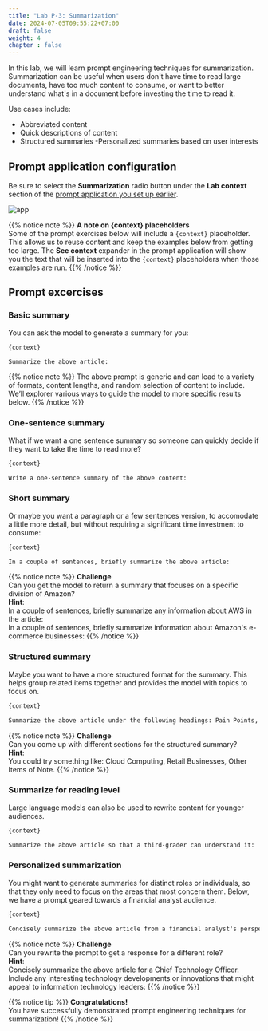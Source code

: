 ```yaml
---
title: "Lab P-3: Summarization"
date: 2024-07-05T09:55:22+07:00
draft: false
weight: 4
chapter : false
---
```


In this lab, we will learn prompt engineering techniques for summarization. Summarization can be useful when users don't have time to read large documents, have too much content to consume, or want to better understand what's in a document before investing the time to read it.

Use cases include:

- Abbreviated content
- Quick descriptions of content
- Structured summaries
-Personalized summaries based on user interests

## Prompt application configuration
Be sure to select the **Summarization** radio button under the **Lab context** section of the [prompt application you set up earlier](AppSetup.md).

![app](/images/2-Bedrock/prompteng/P-1/context-summarization.png)

{{% notice note %}}
**A note on {context} placeholders**\
Some of the prompt exercises below will include a `{context}` placeholder. This allows us to reuse content and keep the examples below from getting too large. The **See context** expander in the prompt application will show you the text that will be inserted into the `{context}` placeholders when those examples are run.
{{% /notice %}}

## Prompt excercises


### Basic summary

You can ask the model to generate a summary for you:

```txt
{context}

Summarize the above article:
```

{{% notice note %}}
The above prompt is generic and can lead to a variety of formats, content lengths, and random selection of content to include. We’ll explorer various ways to guide the model to more specific results below.
{{% /notice %}}

### One-sentence summary
What if we want a one sentence summary so someone can quickly decide if they want to take the time to read more?

```txt
{context}

Write a one-sentence summary of the above content:
```

### Short summary
Or maybe you want a paragraph or a few sentences version, to accomodate a little more detail, but without requiring a significant time investment to consume:

```txt
{context}

In a couple of sentences, briefly summarize the above article:
```

{{% notice note %}}
**Challenge**\
Can you get the model to return a summary that focuses on a specific division of Amazon?\
**Hint**:\
In a couple of sentences, briefly summarize any information about AWS in the article:\
In a couple of sentences, briefly summarize information about Amazon's e-commerce businesses:
{{% /notice %}}

### Structured summary
Maybe you want to have a more structured format for the summary. This helps group related items together and provides the model with topics to focus on.

```txt
{context}

Summarize the above article under the following headings: Pain Points, Positive Results, Growth Opportunities
```

{{% notice note %}}
**Challenge**\
Can you come up with different sections for the structured summary?\
**Hint**:\
You could try something like: Cloud Computing, Retail Businesses, Other Items of Note.
{{% /notice %}}

### Summarize for reading level
Large language models can also be used to rewrite content for younger audiences.

```txt
{context}

Summarize the above article so that a third-grader can understand it:
```

### Personalized summarization
You might want to generate summaries for distinct roles or individuals, so that they only need to focus on the areas that most concern them. Below, we have a prompt geared towards a financial analyst audience.

```txt
{context}

Concisely summarize the above article from a financial analyst's perspective. Focus on areas that could impact the overall profitability or growth of the company.
```

{{% notice note %}}
**Challenge**\
Can you rewrite the prompt to get a response for a different role?\
**Hint**:\
Concisely summarize the above article for a Chief Technology Officer. Include any interesting technology developments or innovations that might appeal to information technology leaders:
{{% /notice %}}

{{% notice tip %}}
**Congratulations!**\
You have successfully demonstrated prompt engineering techniques for summarization!
{{% /notice %}}